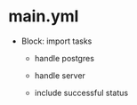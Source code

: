 



# main.yml


* Block: import tasks

    * handle postgres

    * handle server

    * include successful status